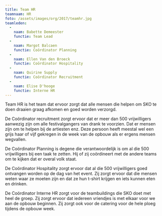 ```yaml
---
title: Team HR
teamnaam: HR
foto: /assets/images/org/2017/teamhr.jpg
teamleden:
  -
    naam: Babette Demeester
    functie: Team Lead
  -
    naam: Margot Balcaen
    functie: Coördinator Planning
  -
    naam: Ellen Van den Broeck
    functie: Coördinator Hospitality
  -
    naam: Quirine Supply
    functie: Coördinator Recruitment
  -
    naam: Elise D'hooge
    functie: Interne HR
---
```


Team HR is het team dat ervoor zorgt dat alle mensen die helpen om SKO te doen draaien graag afkomen en goed worden verzorgd.

De Coördinator recruitment zorgt ervoor dat er meer dan 500 vrijwilligers aanwezig zijn om alle festivalgangers van drank te voorzien. Dat er mensen zijn om te helpen bij de artiesten enz. Deze persoon heeft meestal wel een grijs haar of vijf gekregen in de week van de opbouw als er ergens mensen wegvallen.

De Coördinator Planning is degene die verantwoordelijk is om al die 500 vrijwilligers bij een taak te zetten. Hij of zij coördineert met de andere teams om te kijken dat er overal volk staat.

De Coördinator Hospitality zorgt ervoor dat al die 500 vrijwilligers goed ontvangen worden op de dag van het event. Zij zorgt ervoor dat die mensen weten waar ze moeten zijn en dat ze hun t-shirt krijgen en iets kunnen eten en drinken.

De Coördinator Interne HR zorgt voor de teambuildings die SKO doet met heel de groep. Zij zorgt ervoor dat iedereen vriendjes is met elkaar voor we aan de opbouw beginnen. Zij zorgt ook voor de catering voor de hele ploeg tijdens de opbouw week.
